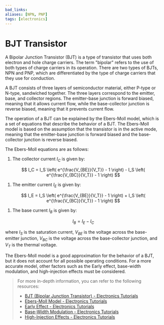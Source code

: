 ```yaml
---
bad_links: 
aliases: [NPN, PNP]
tags: [electronics]
---
```

# BJT Transistor

A Bipolar Junction Transistor (BJT) is a type of transistor that uses both electron and hole charge carriers. The term "bipolar" refers to the use of both types of charge carriers in its operation. There are two types of BJTs, NPN and PNP, which are differentiated by the type of charge carriers that they use for conduction.

A BJT consists of three layers of semiconductor material, either P-type or N-type, sandwiched together. The three layers correspond to the emitter, base, and collector regions. The emitter-base junction is forward biased, meaning that it allows current flow, while the base-collector junction is reverse biased, meaning that it prevents current flow.

The operation of a BJT can be explained by the Ebers-Moll model, which is a set of equations that describe the behavior of a BJT. The Ebers-Moll model is based on the assumption that the transistor is in the active mode, meaning that the emitter-base junction is forward biased and the base-collector junction is reverse biased.

The Ebers-Moll equations are as follows:

1. The collector current $I_C$ is given by:

$$
I_C = I_S \left( e^{\frac{V_{BE}}{V_T}} - 1 \right) - I_S \left( e^{\frac{V_{BC}}{V_T}} - 1 \right)
$$

1. The emitter current $I_E$ is given by:

$$
I_E = I_S \left( e^{\frac{V_{BE}}{V_T}} - 1 \right) + I_S \left( e^{\frac{V_{BC}}{V_T}} - 1 \right)
$$

1. The base current $I_B$ is given by:

$$
I_B = I_E - I_C
$$

where $I_S$ is the saturation current, $V_{BE}$ is the voltage across the base-emitter junction, $V_{BC}$ is the voltage across the base-collector junction, and $V_T$ is the thermal voltage.

The Ebers-Moll model is a good approximation for the behavior of a BJT, but it does not account for all possible operating conditions. For a more accurate model, other factors such as the Early effect, base-width modulation, and high-injection effects must be considered.

> For more in-depth information, you can refer to the following resources:
> - [BJT (Bipolar Junction Transistor) - Electronics Tutorials](https://www.google.com/search?q=BJT+Electronics+Tutorials)
> - [Ebers-Moll Model - Electronics Tutorials](https://www.google.com/search?q=Ebers-Moll+Model+Electronics+Tutorials)
> - [Early Effect - Electronics Tutorials](https://www.google.com/search?q=Early+Effect+Electronics+Tutorials)
> - [Base-Width Modulation - Electronics Tutorials](https://www.google.com/search?q=Base-Width+Modulation+Electronics+Tutorials)
> - [High-Injection Effects - Electronics Tutorials](https://www.google.com/search?q=High-Injection+Effects+Electronics+Tutorials)